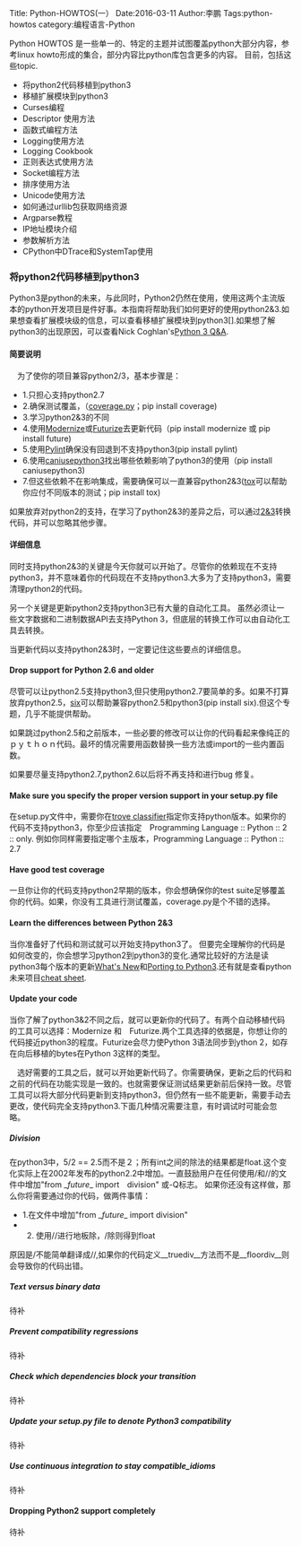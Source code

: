 Title:  Python-HOWTOS(一）
Date:2016-03-11
Author:李鹏
Tags:python-howtos
category:编程语言-Python

Python HOWTOS 是一些单一的、特定的主题并试图覆盖python大部分内容，参考linux howto形成的集合，部分内容比python库包含更多的内容。
目前，包括这些topic.

* 将python2代码移植到python3
* 移植扩展模块到python3
* Curses编程
* Descriptor 使用方法
* 函数式编程方法
* Logging使用方法
* Logging Cookbook
* 正则表达式使用方法
* Socket编程方法
* 排序使用方法
* Unicode使用方法
* 如何通过urllib包获取网络资源
* Argparse教程
* IP地址模块介绍
* 参数解析方法
* CPython中DTrace和SystemTap使用

### 将python2代码移植到python3

  Python3是python的未来，与此同时，Python2仍然在使用，使用这两个主流版本的python开发项目是件好事。本指南将帮助我们如何更好的使用python2&3.如果想查看扩展模块级的信息，可以查看移植扩展模块到python3[].如果想了解python3的出现原因，可以查看Nick Coghlan's[Python 3 Q&A](https://ncoghlan-devs-python-notes.readthedocs.io/en/latest/python3/questions_and_answers.html).

#### 简要说明
　为了使你的项目兼容python2/3，基本步骤是：

* 1.只担心支持python2.7
* 2.确保测试覆盖，（[coverage.py](https://pypi.python.org/pypi/coverage)；pip install coverage)
* 3.学习python2&3的不同
* 4.使用[Modernize](https://python-modernize.readthedocs.org/en/latest/)或[Futurize](python-future.org/automatic_conversion.html)去更新代码（pip install modernize 或 pip install future)
* 5.使用[Pylint](https://pypi.python.org/pypi/pylint)确保没有回退到不支持python3(pip install pylint)
* 6.使用[caniusepython3](https://pypi.python.org/pypi/caniusepython3)找出哪些依赖影响了python3的使用（pip install caniusepython3)
* 7.但这些依赖不在影响集成，需要确保可以一直兼容python2&3([tox](https://pypi.python.org/pypi/tox)可以帮助你应付不同版本的测试；pip install tox)

如果放弃对python2的支持，在学习了python2&3的差异之后，可以通过[2&3](https://docs.python.org/3/library/2to3.html)转换代码，并可以忽略其他步骤。

#### 详细信息

同时支持python2&3的关键是今天你就可以开始了。尽管你的依赖现在不支持python3，并不意味着你的代码现在不支持python3.大多为了支持python3，需要清理python2的代码。

另一个关键是更新python2支持python3已有大量的自动化工具。 虽然必须让一些文字数据和二进制数据API去支持Python 3，但底层的转换工作可以由自动化工具去转换。

当更新代码以支持python2&3时，一定要记住这些要点的详细信息。

#### Drop support for Python 2.6 and older

尽管可以让python2.5支持python3,但只使用python2.7要简单的多。如果不打算放弃python2.5，[six](https://pypi.python.org/pypi/six)可以帮助兼容python2.5和python3(pip install six).但这个专题，几乎不能提供帮助。

如果跳过python2.5和之前版本，一些必要的修改可以让你的代码看起来像纯正的ｐｙｔｈｏｎ代码。最坏的情况需要用函数替换一些方法或import的一些内置函数。

如果要尽量支持python2.7,python2.6以后将不再支持和进行bug 修复。

#### Make sure you specify the proper version support in your setup.py file

在setup.py文件中，需要你在[trove classifier](https://pypi.python.org/pypi?%3Aaction=list_classifiers)指定你支持python版本。如果你的代码不支持python3，你至少应该指定　Programming Language :: Python :: 2 :: only. 例如你同样需要指定哪个主版本，Programming Language :: Python :: 2.7

#### Have good test coverage

一旦你让你的代码支持python2早期的版本，你会想确保你的test suite足够覆盖你的代码。如果，你没有工具进行测试覆盖，coverage.py是个不错的选择。

#### Learn the differences between Python 2&3

 当你准备好了代码和测试就可以开始支持python3了。 但要完全理解你的代码是如何改变的，你会想学习python2到python3的变化.通常比较好的方法是读python3每个版本的更新[What's New](https://docs.python.org/3/whatsnew/index.html)和[Porting to Python3](python3porting.com).还有就是查看python未来项目[cheat sheet](http://python-future.org/compatible_idioms.html).
 
#### Update your code

 当你了解了python3&2不同之后，就可以更新你的代码了。有两个自动移植代码的工具可以选择：Modernize 和　Futurize.两个工具选择的依据是，你想让你的代码接近python3的程度。Futurize会尽力使Python 3语法同步到ython 2，如存在向后移植的bytes在Python 3这样的类型。
 
 　选好需要的工具之后，就可以开始更新代码了。你需要确保，更新之后的代码和之前的代码在功能实现是一致的。也就需要保证测试结果更新前后保持一致。尽管工具可以将大部分代码更新到支持python3，但仍然有一些不能更新，需要手动去更改，使代码完全支持python3.下面几种情况需要注意，有时调试时可能会忽略。
 　
##### Division
在python3中，5/2 == 2.5而不是２；所有int之间的除法的结果都是float.这个变化实际上在2002年发布的python2.2中增加。一直鼓励用户在任何使用/和//的文件中增加"from \__future__ import　division" 或-Q标志。 如果你还没有这样做，那么你将需要通过你的代码，做两件事情：
 * 1.在文件中增加"from \__future__ import division"
 * 2. 使用//进行地板除，/除则得到float

原因是/不能简单翻译成//,如果你的代码定义__truediv__方法而不是__floordiv__则会导致你的代码出错。

##### Text versus binary data
 待补
##### Prevent compatibility regressions
待补
##### Check which dependencies block your transition
待补
##### Update your setup.py file to denote Python3 compatibility
待补
##### Use continuous integration to stay compatible_idioms
待补

#### Dropping Python2 support completely
待补

